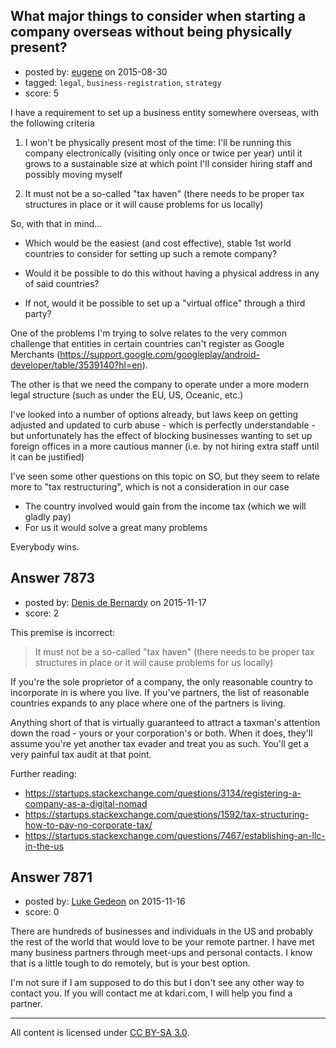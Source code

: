 ## What major things to consider when starting a company overseas without being physically present?

- posted by: [eugene](https://stackexchange.com/users/1796400/eugene) on 2015-08-30
- tagged: `legal`, `business-registration`, `strategy`
- score: 5

I have a requirement to set up a business entity somewhere overseas, with the following criteria

1. I won't be physically present most of the time: I'll be running this company electronically (visiting only once or twice per year) until it grows to a sustainable size at which point I'll consider hiring staff and possibly moving myself

2. It must not be a so-called "tax haven" (there needs to be proper tax structures in place or it will cause problems for us locally)

So, with that in mind...

* Which would be the easiest (and cost effective), stable 1st world countries to consider for setting up such a remote company?

* Would it be possible to do this without having a physical address in any of said countries?

* If not, would it be possible to set up a "virtual office" through a third party?

One of the problems I'm trying to solve relates to the very common challenge that entities in certain countries can't register as Google Merchants (https://support.google.com/googleplay/android-developer/table/3539140?hl=en).

The other is that we need the company to operate under a more modern legal structure (such as under the EU, US, Oceanic, etc.)

I've looked into a number of options already, but laws keep on getting adjusted and updated to curb abuse - which is perfectly understandable - but unfortunately has the effect of blocking businesses wanting to set up foreign offices in a more cautious manner (i.e. by not hiring extra staff until it can be justified)

I've seen some other questions on this topic on SO, but they seem to relate more to "tax restructuring", which is not a consideration in our case

- The country involved would gain from the income tax (which we will gladly pay)
- For us it would solve a great many problems

Everybody wins.


## Answer 7873

- posted by: [Denis de Bernardy](https://stackexchange.com/users/182468/denis-de-bernardy) on 2015-11-17
- score: 2

This premise is incorrect:

> It must not be a so-called "tax haven" (there needs to be proper tax structures in place or it will cause problems for us locally)

If you're the sole proprietor of a company, the only reasonable country to incorporate in is where you live. If you've partners, the list of reasonable countries expands to any place where one of the partners is living.

Anything short of that is virtually guaranteed to attract a taxman's attention down the road - yours or your corporation's or both. When it does, they'll assume you're yet another tax evader and treat you as such. You'll get a very painful tax audit at that point.

Further reading:

- https://startups.stackexchange.com/questions/3134/registering-a-company-as-a-digital-nomad
- https://startups.stackexchange.com/questions/1592/tax-structuring-how-to-pay-no-corporate-tax/
- https://startups.stackexchange.com/questions/7467/establishing-an-llc-in-the-us



## Answer 7871

- posted by: [Luke Gedeon](https://stackexchange.com/users/1119600/luke-gedeon) on 2015-11-16
- score: 0

There are hundreds of businesses and individuals in the US and probably the rest of the world that would love to be your remote partner. I have met many business partners through meet-ups and personal contacts. I know that is a little tough to do remotely, but is your best option.

I'm not sure if I am supposed to do this but I don't see any other way to contact you. If you will contact me at kdari.com, I will help you find a partner.



---

All content is licensed under [CC BY-SA 3.0](https://creativecommons.org/licenses/by-sa/3.0/).
